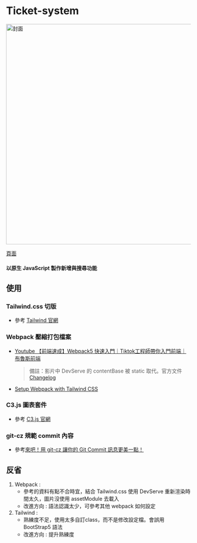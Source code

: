 # Ticket-system

<img src="https://i.imgur.com/51bpI75.png" alt="封面" width="600"/>  

[頁面](https://narrowd4c.github.io/Ticket-system/dist/index.html)

#### 以原生 JavaScript 製作新增與搜尋功能

## 使用
### Tailwind.css 切版  

- 參考 [Tailwind 官網](https://tailwindcss.com/)
  
### Webpack 壓縮打包檔案

- [Youtube 【前端速成】Webpack5 快速入門｜Tiktok工程師帶你入門前端｜布魯斯前端](https://www.youtube.com/watch?v=uP6KTupfyIw&t=3775s)
  > 備註：影片中 DevServe 的 contentBase 被 static 取代。官方文件 [Changelog](https://github.com/webpack/webpack-dev-server/blob/master/CHANGELOG.md)
- [Setup Webpack with Tailwind CSS](https://gist.github.com/bradtraversy/1c93938c1fe4f10d1e5b0532ae22e16a)

### C3.js 圖表套件

- 參考 [C3.js 官網](https://c3js.org/)

### git-cz 規範 commit 內容 

 - 參考[來吧！用 git-cz 讓你的 Git Commit 訊息更美一點！](https://israynotarray.com/git/20221115/721294310/?fbclid=IwAR2Iqw4H1H6quWIUi7FzRV9a11OUxhA_CydlVOQJ9Zu8CAw9HDn6XGkg7ZM)

## 反省
 1. Webpack : 
     - 參考的資料有點不合時宜，結合 Tailwind.css 使用 DevServe 重新渲染時間太久，圖片沒使用 assetModule 去載入
     - 改進方向 : 語法認識太少，可參考其他 webpack 如何設定
 2. Tailwind : 
     - 熟練度不足，使用太多自訂class，而不是修改設定檔。會誤用 BootStrap5 語法
     - 改進方向 : 提升熟練度
